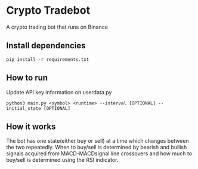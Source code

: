 # Crypto Tradebot
A crypto trading bot that runs on Binance
## Install dependencies
```
pip install -r requirements.txt
```
## How to run
Update API key information on userdata.py
```
python3 main.py <symbol> <runtime> --interval [OPTIONAL] --initial_state [OPTIONAL]
```
## How it works
The bot has one state(either buy or sell) at a time which changes between the two repeatedly. When to buy/sell is determined by bearish and bullish signals acquired from MACD-MACDsignal line crossovers and how much to buy/sell is determined using the RSI indicator.
